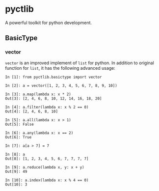 # pyctlib
A powerful toolkit for python development.

## BasicType

### vector

`vector` is an improved implement of `list` for python. In addition to original function for `list`, it has the following advanced usage:

```
In [1]: from pyctlib.basictype import vector                                         

In [2]: a = vector([1, 2, 3, 4, 5, 6, 7, 8, 9, 10])                                  

In [3]: a.map(lambda x: x * 2)                                                       
Out[3]: [2, 4, 6, 8, 10, 12, 14, 16, 18, 20]

In [4]: a.filter(lambda x: x % 2 == 0)                                               
Out[4]: [2, 4, 6, 8, 10]

In [5]: a.all(lambda x: x > 1)                                                       
Out[5]: False

In [6]: a.any(lambda x: x == 2)                                                      
Out[6]: True

In [7]: a[a > 7] = 7                                                                 

In [8]: a                                                                            
Out[8]: [1, 2, 3, 4, 5, 6, 7, 7, 7, 7]

In [9]: a.reduce(lambda x, y: x + y)                                                 
Out[9]: 49

In [10]: a.index(lambda x: x % 4 == 0)                                               
Out[10]: 3
```
